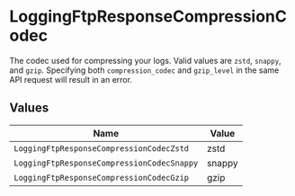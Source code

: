 # LoggingFtpResponseCompressionCodec

The codec used for compressing your logs. Valid values are `zstd`, `snappy`, and `gzip`. Specifying both `compression_codec` and `gzip_level` in the same API request will result in an error.


## Values

| Name                                       | Value                                      |
| ------------------------------------------ | ------------------------------------------ |
| `LoggingFtpResponseCompressionCodecZstd`   | zstd                                       |
| `LoggingFtpResponseCompressionCodecSnappy` | snappy                                     |
| `LoggingFtpResponseCompressionCodecGzip`   | gzip                                       |